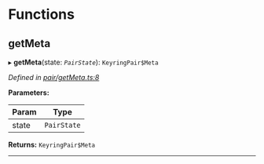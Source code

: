 

# Functions

<a id="getmeta"></a>

##  getMeta

▸ **getMeta**(state: *`PairState`*): `KeyringPair$Meta`

*Defined in [pair/getMeta.ts:8](https://github.com/polkadot-js/common/blob/5ce8f91/packages/keyring/src/pair/getMeta.ts#L8)*

**Parameters:**

| Param | Type |
| ------ | ------ |
| state | `PairState` |

**Returns:** `KeyringPair$Meta`

___

